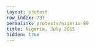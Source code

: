 ```yaml
---
layout: protest
row_index: 737
permalink: protests/nigeria-89
title: Nigeria, July 2015
hidden: true
---
```

